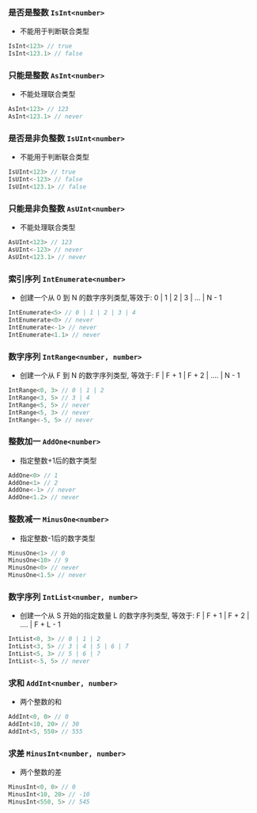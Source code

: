 
### 是否是整数 `IsInt<number>`
 * 不能用于判断联合类型

``` typescript
IsInt<123> // true
IsInt<123.1> // false
```

			
### 只能是整数 `AsInt<number>`
 * 不能处理联合类型

``` typescript
AsInt<123> // 123
AsInt<123.1> // never
```

			
### 是否是非负整数 `IsUInt<number>`
 * 不能用于判断联合类型

``` typescript
IsUInt<123> // true
IsUInt<-123> // false
IsUInt<123.1> // false
```

			
### 只能是非负整数 `AsUInt<number>`
 * 不能处理联合类型

``` typescript
AsUInt<123> // 123
AsUInt<-123> // never
AsUInt<123.1> // never
```

			
### 索引序列 `IntEnumerate<number>`
 * 创建一个从 0 到 N 的数字序列类型,等效于: 0 | 1 | 2 | 3 | ... | N - 1

``` typescript
IntEnumerate<5> // 0 | 1 | 2 | 3 | 4
IntEnumerate<0> // never
IntEnumerate<-1> // never
IntEnumerate<1.1> // never
```

			
### 数字序列 `IntRange<number, number>`
 * 创建一个从 F 到 N 的数字序列类型, 等效于: F | F + 1 | F + 2 | .... | N - 1

``` typescript
IntRange<0, 3> // 0 | 1 | 2
IntRange<3, 5> // 3 | 4
IntRange<5, 5> // never
IntRange<5, 3> // never
IntRange<-5, 5> // never
```

			
### 整数加一 `AddOne<number>`
 * 指定整数+1后的数字类型

``` typescript
AddOne<0> // 1
AddOne<1> // 2
AddOne<-1> // never
AddOne<1.2> // never
```

			
### 整数减一 `MinusOne<number>`
 * 指定整数-1后的数字类型

``` typescript
MinusOne<1> // 0
MinusOne<10> // 9
MinusOne<0> // never
MinusOne<1.5> // never
```

			
### 数字序列 `IntList<number, number>`
 * 创建一个从 S 开始的指定数量 L 的数字序列类型, 等效于: F | F + 1 | F + 2 | .... | F + L - 1

``` typescript
IntList<0, 3> // 0 | 1 | 2
IntList<3, 5> // 3 | 4 | 5 | 6 | 7
IntList<5, 3> // 5 | 6 | 7
IntList<-5, 5> // never
```

			
### 求和 `AddInt<number, number>`
 * 两个整数的和

``` typescript
AddInt<0, 0> // 0
AddInt<10, 20> // 30
AddInt<5, 550> // 555
```

			
### 求差 `MinusInt<number, number>`
 * 两个整数的差

``` typescript
MinusInt<0, 0> // 0
MinusInt<10, 20> // -10
MinusInt<550, 5> // 545
```

			